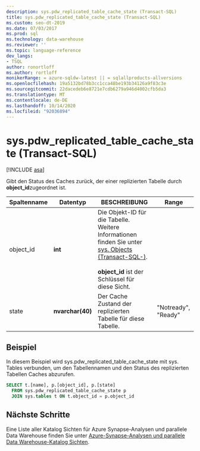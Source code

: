```yaml
---
description: sys.pdw_replicated_table_cache_state (Transact-SQL)
title: sys.pdw_replicated_table_cache_state (Transact-SQL)
ms.custom: seo-dt-2019
ms.date: 07/03/2017
ms.prod: sql
ms.technology: data-warehouse
ms.reviewer: ''
ms.topic: language-reference
dev_langs:
- TSQL
author: ronortloff
ms.author: rortloff
monikerRange: = azure-sqldw-latest || = sqlallproducts-allversions
ms.openlocfilehash: 19a5132bd78b3cc1cca48be193b34126a9f83c3e
ms.sourcegitcommit: 22dacedeb6e8721e7cdb6279a946d4002cfb5da3
ms.translationtype: MT
ms.contentlocale: de-DE
ms.lasthandoff: 10/14/2020
ms.locfileid: "92036894"
---
```

# <a name="syspdw_replicated_table_cache_state-transact-sql"></a>sys.pdw_replicated_table_cache_state (Transact-SQL)
[!INCLUDE [asa](../../includes/applies-to-version/asa.md)]

  Gibt den Status des Caches zurück, der einer replizierten Tabelle durch **object_id**zugeordnet ist.  
  
|Spaltenname|Datentyp|BESCHREIBUNG|Range|  
|-----------------|---------------|-----------------|-----------|  
|object_id|**int**|Die Objekt-ID für die Tabelle. Weitere Informationen finden Sie unter [sys. Objects &#40;Transact-SQL-&#41;](../../relational-databases/system-catalog-views/sys-objects-transact-sql.md).<br /><br /> **object_id** ist der Schlüssel für diese Sicht.||  
|state|**nvarchar(40)**|Der Cache Zustand der replizierten Tabelle für diese Tabelle.|"Notready", "Ready"|  
  
## <a name="example"></a>Beispiel
In diesem Beispiel wird sys.pdw_replicated_table_cache_state mit sys. Tables verbunden, um den Tabellennamen und den Status des replizierten Tabellen Caches abzurufen.

```sql
SELECT t.[name], p.[object_id], p.[state]
  FROM sys.pdw_replicated_table_cache_state p 
  JOIN sys.tables t ON t.object_id = p.object_id
```



## <a name="next-steps"></a>Nächste Schritte  
 Eine Liste aller Katalog Sichten für Azure Synapse-Analysen und parallele Data Warehouse finden Sie unter [Azure-Synapse-Analysen und parallele Data Warehouse-Katalog Sichten](../../relational-databases/system-catalog-views/sql-data-warehouse-and-parallel-data-warehouse-catalog-views.md).   
  
